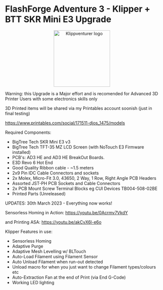 # FlashForge Adventure 3 - Klipper + BTT SKR Mini E3 Upgrade

<p align="center">
  <a>
    <img src="https://raw.githubusercontent.com/VioSynthax/Adventurer-Voxel-Klipper/2.0-preview/images/klippventurer.svg" alt="Klippventurer logo" height="185">
  </a>
</p>

Warning: this Upgrade is a Major effort and is recomended for Advanced 3D Printer Users with some electronics skills only

3D Printed items will be shared via my Printables account soonish (just in final testing)

https://www.printables.com/social/171511-djos_1475/models


Required Components:
* BigTree Tech SKR Mini E3 v3
* BigTree Tech TFT-35 MZ LCD Screen (with NoTouch E3 Firmware installed)
* PCB's: AD3 HE and AD3 HE BreakOut Boards.
* E3D Revo 6 Hot End
* Good Quality Ribbon cable - ~1.5 meters
* 2x9 Pin IDC Cable Connectors and sockets
* 2x Molex, Micro-Fit 3.0, 43650, 2 Way, 1 Row, Right Angle PCB Headers
* Assorted JST-PH PCB Sockets and Cable Connectors
* 2x PCB Mount Screw Terminal Blocks eg CUI Devices TB004-508-02BE
* Printed Parts (Unreleased)


UPDATES:
30th March 2023 - Everything now works! 

Sensorless Homing in Action:
https://youtu.be/0Acrmv7VkdY

and Printing ASA:
https://youtu.be/akCvX6l-e6o


Klipper Features in use:
* Sensorless Homing
* Adaptive Purge
* Adaptive Mesh Levelling w/ BLTouch
* Auto-Load Filament using Filament Sensor
* Auto Unload Filament when run-out detected
* Unload macro for when you just want to change Filament types/colours etc
* Auto-Extraction Fan at the end of Print (via End G-Code)
* Working LED lighting
